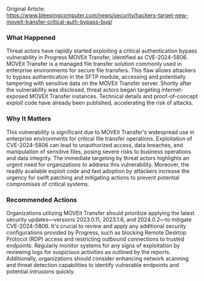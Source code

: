 Original Article: https://www.bleepingcomputer.com/news/security/hackers-target-new-moveit-transfer-critical-auth-bypass-bug/

### What Happened

Threat actors have rapidly started exploiting a critical authentication bypass vulnerability in Progress MOVEit Transfer, identified as CVE-2024-5806. MOVEit Transfer is a managed file transfer solution commonly used in enterprise environments for secure file transfers. This flaw allows attackers to bypass authentication in the SFTP module, accessing and potentially tampering with sensitive data on the MOVEit Transfer server. Shortly after the vulnerability was disclosed, threat actors began targeting internet-exposed MOVEit Transfer instances. Technical details and proof-of-concept exploit code have already been published, accelerating the risk of attacks.

### Why It Matters

This vulnerability is significant due to MOVEit Transfer's widespread use in enterprise environments for critical file transfer operations. Exploitation of CVE-2024-5806 can lead to unauthorized access, data breaches, and manipulation of sensitive files, posing severe risks to business operations and data integrity. The immediate targeting by threat actors highlights an urgent need for organizations to address this vulnerability. Moreover, the readily available exploit code and fast adoption by attackers increase the urgency for swift patching and mitigating actions to prevent potential compromises of critical systems.

### Recommended Actions

Organizations utilizing MOVEit Transfer should prioritize applying the latest security updates—versions 2023.0.11, 2023.1.6, and 2024.0.2—to mitigate CVE-2024-5806. It's crucial to review and apply any additional security configurations provided by Progress, such as blocking Remote Desktop Protocol (RDP) access and restricting outbound connections to trusted endpoints. Regularly monitor systems for any signs of exploitation by reviewing logs for suspicious activities as outlined by the reports. Additionally, organizations should consider enhancing network scanning and threat detection capabilities to identify vulnerable endpoints and potential intrusions quickly.